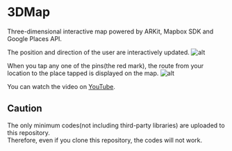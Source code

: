 # 3DMap
Three-dimensional interactive map powered by ARKit, Mapbox SDK and Google Places API.  

The position and direction of the user are interactively updated.
![alt](https://user-images.githubusercontent.com/20081122/33886145-f11a530e-df88-11e7-8282-a17b191bafac.PNG)
  
When you tap any one of the pins(the red mark), the route from your location to the place tapped is displayed on the map.
![alt](https://user-images.githubusercontent.com/20081122/33886143-f0bf4e50-df88-11e7-9a44-e81809908b3d.PNG)

You can watch the video on [YouTube](https://youtu.be/V7vU2wk6LyA).

## Caution
The only minimum codes(not including third-party libraries) are uploaded to this repository.   
Therefore, even if you clone this repository, the codes will not work.
